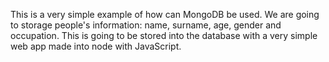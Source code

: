 This is a very simple example of how can MongoDB be used. 
We are going to storage people's information: name, surname, age, gender and occupation. This is going to be stored into the database with a very simple web app made into node with JavaScript. 